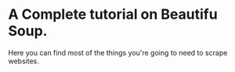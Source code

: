 # A Complete tutorial on Beautifu Soup.
Here you can find most of the things you're going to need to scrape websites.
